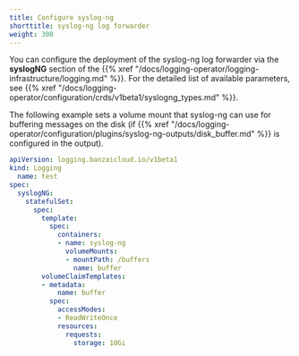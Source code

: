 ```yaml
---
title: Configure syslog-ng
shorttitle: syslog-ng log forwarder
weight: 300
---
```


You can configure the deployment of the syslog-ng log forwarder via the **syslogNG** section of the {{% xref "/docs/logging-operator/logging-infrastructure/logging.md" %}}. For the detailed list of available parameters, see {{% xref "/docs/logging-operator/configuration/crds/v1beta1/syslogng_types.md" %}}.

The following example sets a volume mount that syslog-ng can use for buffering messages on the disk (if {{% xref "/docs/logging-operator/configuration/plugins/syslog-ng-outputs/disk_buffer.md" %}} is configured in the output).

```yaml
apiVersion: logging.banzaicloud.io/v1beta1
kind: Logging
  name: test
spec:
  syslogNG:
    statefulSet:
      spec:
        template:
          spec:
            containers:
            - name: syslog-ng
              volumeMounts:
              - mountPath: /buffers
                name: buffer
        volumeClaimTemplates:
        - metadata:
            name: buffer
          spec:
            accessModes:
            - ReadWriteOnce
            resources:
              requests:
                storage: 10Gi
```
